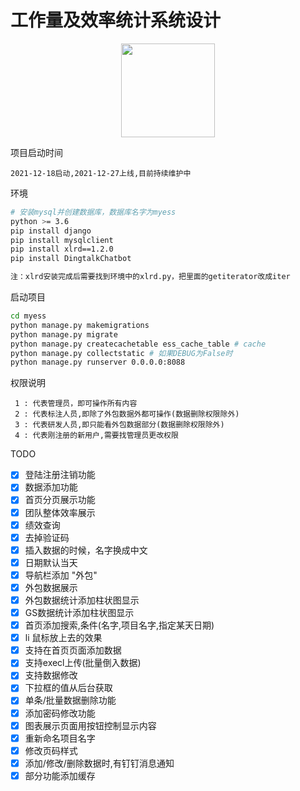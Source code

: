 # 工作量及效率统计系统设计
<div align="center">
    <img src="myess/static/img/favicon.ico" width=150px height=150px>
</div>

项目启动时间
```
2021-12-18启动,2021-12-27上线,目前持续维护中
```

环境
```Bash
# 安装mysql并创建数据库，数据库名字为myess
python >= 3.6
pip install django
pip install mysqlclient
pip install xlrd==1.2.0
pip install DingtalkChatbot

注：xlrd安装完成后需要找到环境中的xlrd.py，把里面的getiterator改成iter
```

启动项目
```Bash
cd myess
python manage.py makemigrations
python manage.py migrate
python manage.py createcachetable ess_cache_table # cache
python manage.py collectstatic # 如果DEBUG为False时
python manage.py runserver 0.0.0.0:8088
```
权限说明
```
 1 : 代表管理员，即可操作所有内容
 2 : 代表标注人员,即除了外包数据外都可操作(数据删除权限除外)
 3 : 代表研发人员,即只能看外包数据部分(数据删除权限除外)
 4 : 代表刚注册的新用户,需要找管理员更改权限
```

TODO
- [x] 登陆注册注销功能
- [x] 数据添加功能
- [x] 首页分页展示功能
- [x] 团队整体效率展示
- [x] 绩效查询
- [x] 去掉验证码
- [x] 插入数据的时候，名字换成中文
- [x] 日期默认当天
- [x] 导航栏添加 "外包"
- [x] 外包数据展示
- [x] 外包数据统计添加柱状图显示
- [x] GS数据统计添加柱状图显示
- [x] 首页添加搜索,条件(名字,项目名字,指定某天日期)
- [x] li 鼠标放上去的效果
- [x] 支持在首页页面添加数据
- [x] 支持execl上传(批量倒入数据)
- [x] 支持数据修改
- [x] 下拉框的值从后台获取
- [x] 单条/批量数据删除功能
- [x] 添加密码修改功能
- [x] 图表展示页面用按钮控制显示内容
- [x] 重新命名项目名字
- [x] 修改页码样式
- [x] 添加/修改/删除数据时,有钉钉消息通知
- [x] 部分功能添加缓存
